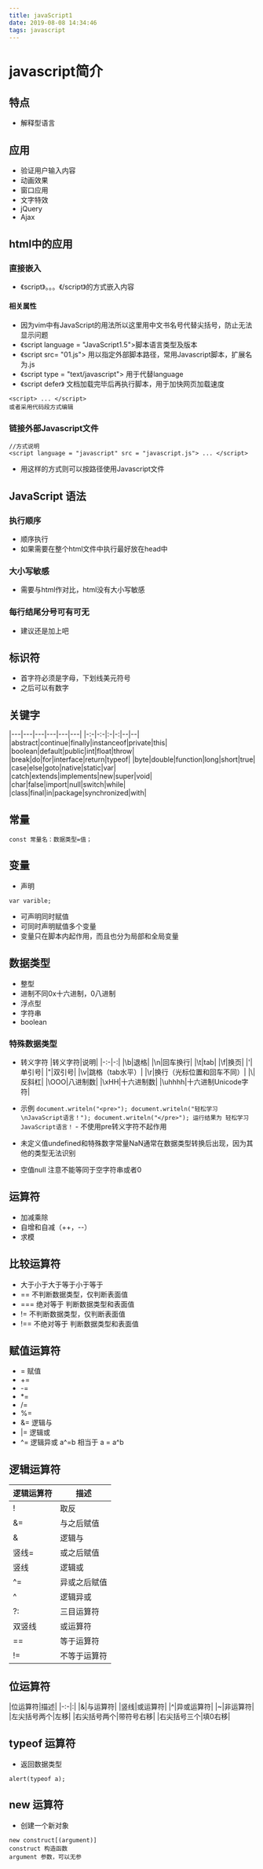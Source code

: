 ```yaml
---
title: javaScript1
date: 2019-08-08 14:34:46
tags: javascript
---
```


# javascript简介

## 特点

- 解释型语言

## 应用

- 验证用户输入内容
- 动画效果
- 窗口应用
- 文字特效
- jQuery
- Ajax


## html中的应用

###  直接嵌入

- 《script》。。。《/script》的方式嵌入内容


#### 相关属性

- 因为vim中有JavaScript的用法所以这里用中文书名号代替尖括号，防止无法显示问题
- 《script language = "JavaScript1.5">脚本语言类型及版本
- 《script src= "01.js"> 用以指定外部脚本路径，常用Javascript脚本，扩展名为.js
- 《script type = "text/javascript"> 用于代替language
- 《script defer》 文档加载完毕后再执行脚本，用于加快网页加载速度
```
<script> ... </script>
或者采用代码段方式编辑
```

### 链接外部Javascript文件

``` 
//方式说明
<script language = "javascript" src = "javascript.js"> ... </script>
```
- 用这样的方式则可以按路径使用Javascript文件

## JavaScript 语法

### 执行顺序

- 顺序执行
- 如果需要在整个html文件中执行最好放在head中



### 大小写敏感

- 需要与html作对比，html没有大小写敏感


### 每行结尾分号可有可无

- 建议还是加上吧


## 标识符

- 首字符必须是字母，下划线美元符号
- 之后可以有数字


## 关键字

|---|---|---|---|---|---|
|-:-|-:-|:-|-:|--|--|
|abstract|continue|finally|instanceof|private|this|
|boolean|default|public|int|float|throw|
|break|do|for|interface|return|typeof|
|byte|double|function|long|short|true|
|case|else|goto|native|static|var|
|catch|extends|implements|new|super|void|
|char|false|import|null|switch|while|
|class|final|in|package|synchronized|with|


## 常量

```
const 常量名：数据类型=值；
```

## 变量

- 声明
```
var varible;
```
- 可声明同时赋值
- 可同时声明赋值多个变量
- 变量只在脚本内起作用，而且也分为局部和全局变量


## 数据类型

- 整型
- 进制不同0x十六进制，0八进制
- 浮点型
- 字符串
- boolean

### 特殊数据类型

- 转义字符
|转义字符|说明|
|-:-|-:|
|\b|退格|
|\n|回车换行|
|\t|tab|
|\f|换页|
|\'|单引号|
|\"|双引号|
|\v|跳格（tab水平）|
|\r|换行（光标位置和回车不同）|
|\\|反斜杠|
|\OOO|八进制数|
|\xHH|十六进制数|
|\uhhhh|十六进制Unicode字符|

- 示例
		```
		document.writeln("<pre>");
		document.writeln("轻松学习\nJavaScript语言！");
		document.writeln("</pre>");
		运行结果为
		轻松学习
		JavaScript语言！
		```
		- 不使用pre转义字符不起作用
- 未定义值undefined和特殊数字常量NaN通常在数据类型转换后出现，因为其他的类型无法识别
- 空值null 注意不能等同于空字符串或者0


## 运算符

- 加减乘除
- 自增和自减（++，--）
- 求模

## 比较运算符

- 大于小于大于等于小于等于
- == 不判断数据类型，仅判断表面值
- === 绝对等于	判断数据类型和表面值
- !=	不判断数据类型，仅判断表面值
- !== 不绝对等于	判断数据类型和表面值


## 赋值运算符

- = 赋值
- += 
- -=
- *=
- /=
- %=
- &= 逻辑与
- |= 逻辑或
- ^= 逻辑异或 a^=b 相当于 a = a^b


## 逻辑运算符

|逻辑运算符|描述|
|:-|-|
|!|取反|
|&=|与之后赋值|
|&|逻辑与|
|竖线=|或之后赋值|
|竖线|逻辑或|
|^=|异或之后赋值|
|^|逻辑异或|
|?:|三目运算符|
| 双竖线 |或运算符|
| == | 等于运算符|
|!= | 不等于运算符|

## 位运算符

|位运算符|描述|
|-:-|:|
|&|与运算符|
|竖线|或运算符|
|^|异或运算符|
|~|非运算符|
|左尖括号两个|左移|
|右尖括号两个|带符号右移|
|右尖括号三个|填0右移|


## typeof 运算符

- 返回数据类型
```
alert(typeof a);
```

## new 运算符

- 创建一个新对象
```
new construct[(argument)]
construct 构造函数
argument 参数，可以无参
```

